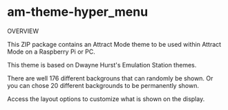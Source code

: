 # am-theme-hyper_menu

OVERVIEW

This ZIP package contains an Attract Mode theme to be used within Attract Mode on a Raspberry Pi or PC.

This theme is based on Dwayne Hurst's Emulation Station themes.

There are well 176 different backgrouns that can randomly be shown.  Or you can chose 20 different backgrounds to be permanently shown.

Access the layout options to customize what is shown on the display.